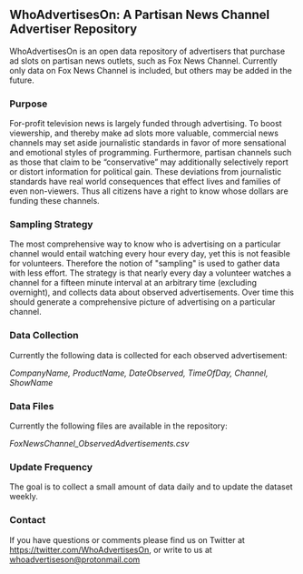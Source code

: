 ## WhoAdvertisesOn: A Partisan News Channel Advertiser Repository
WhoAdvertisesOn is an open data repository of advertisers that purchase ad slots on partisan news outlets, such as Fox News Channel. Currently only data on Fox News Channel is included, but others may be added in the future.

### Purpose
For-profit television news is largely funded through advertising. To boost viewership, and thereby make ad slots more valuable, commercial news channels may set aside journalistic standards in favor of more sensational and emotional styles of programming. Furthermore, partisan channels such as those that claim to be “conservative” may additionally selectively report or distort information for political gain. These deviations from journalistic standards have real world consequences that effect lives and families of even non-viewers. Thus all citizens have a right to know whose dollars are funding these channels.

### Sampling Strategy
The most comprehensive way to know who is advertising on a particular channel would entail watching every hour every day, yet this is not feasible for volunteers. Therefore the notion of "sampling" is used to gather data with less effort. The strategy is that nearly every day a volunteer watches a channel for a fifteen minute interval at an arbitrary time (excluding overnight), and collects data about observed advertisements. Over time this should generate a comprehensive picture of advertising on a particular channel.

### Data Collection
Currently the following data is collected for each observed advertisement: 

*CompanyName, ProductName, DateObserved, TimeOfDay, Channel, ShowName*

### Data Files
Currently the following files are available in the repository: 

*FoxNewsChannel_ObservedAdvertisements.csv*

### Update Frequency
The goal is to collect a small amount of data daily and to update the dataset weekly.  

### Contact
If you have questions or comments please find us on Twitter at https://twitter.com/WhoAdvertisesOn, or write to us at whoadvertiseson@protonmail.com
